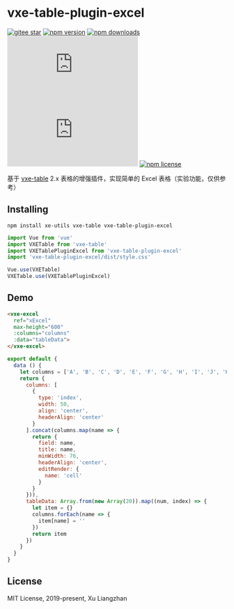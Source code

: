 # vxe-table-plugin-excel

[![gitee star](https://gitee.com/xuliangzhan_admin/vxe-table-plugin-excel/badge/star.svg?theme=dark)](https://gitee.com/xuliangzhan_admin/vxe-table-plugin-excel/stargazers)
[![npm version](https://img.shields.io/npm/v/vxe-table-plugin-excel.svg?style=flat-square)](https://www.npmjs.org/package/vxe-table-plugin-excel)
[![npm downloads](https://img.shields.io/npm/dm/vxe-table-plugin-excel.svg?style=flat-square)](http://npm-stat.com/charts.html?package=vxe-table-plugin-excel)
[![gzip size: JS](http://img.badgesize.io/https://unpkg.com/vxe-table-plugin-excel/dist/index.min.js?compression=gzip&label=gzip%20size:%20JS)](https://unpkg.com/vxe-table-plugin-excel/dist/index.min.js)
[![gzip size: CSS](http://img.badgesize.io/https://unpkg.com/vxe-table-plugin-excel/dist/style.min.css?compression=gzip&label=gzip%20size:%20CSS)](https://unpkg.com/vxe-table-plugin-excel/dist/style.min.css)
[![npm license](https://img.shields.io/github/license/mashape/apistatus.svg)](https://github.com/xuliangzhan/vxe-table-plugin-excel/blob/master/LICENSE)

基于 [vxe-table](https://github.com/xuliangzhan/vxe-table) 2.x 表格的增强插件，实现简单的 Excel 表格（实验功能，仅供参考）

## Installing

```shell
npm install xe-utils vxe-table vxe-table-plugin-excel
```

```javascript
import Vue from 'vue'
import VXETable from 'vxe-table'
import VXETablePluginExcel from 'vxe-table-plugin-excel'
import 'vxe-table-plugin-excel/dist/style.css'

Vue.use(VXETable)
VXETable.use(VXETablePluginExcel)
```

## Demo

```html
<vxe-excel
  ref="xExcel"
  max-height="600"
  :columns="columns"
  :data="tableData">
</vxe-excel>
```

```javascript
export default {
  data () {
    let columns = ['A', 'B', 'C', 'D', 'E', 'F', 'G', 'H', 'I', 'J', 'K', 'L', 'M', 'N']
    return {
      columns: [
        {
          type: 'index',
          width: 50,
          align: 'center',
          headerAlign: 'center'
        }
      ].concat(columns.map(name => {
        return {
          field: name,
          title: name,
          minWidth: 76,
          headerAlign: 'center',
          editRender: {
            name: 'cell'
          }
        }
      })),
      tableData: Array.from(new Array(20)).map((num, index) => {
        let item = {}
        columns.forEach(name => {
          item[name] = ''
        })
        return item
      })
    }
  }
}
```

## License

MIT License, 2019-present, Xu Liangzhan
